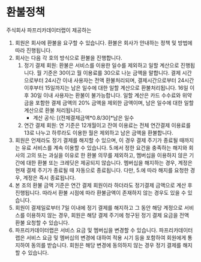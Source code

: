# 환불정책

주식회사 파프리카데이터랩이 제공하는 

1. 회원은 회사에 환불을 요구할 수 있습니다. 환불은 회사가 안내하는 정책 및 방법에 따라 진행됩니다.
2. 회사는 다음 각 호의 방식으로 환불을 진행합니다.
    1. 정기 결제 회원: 환불은 서비스를 이용한 일수를 제외하고 일할 계산으로 진행됩니다. 월 기준은 30이고 월 이용료를 30으로 나눈 금액을 말합니다. 결제 시간으로부터 24시간 이내 사용자는 전액 환불처리되며, 결제시간으로부터 24시간 이후부터 15일까지는 남은 일수에 대한 일할 계산으로 환불처리됩니다. 16일 이후 30일 이내 사용자는 환불이 불가능합니다. 일할 계산은 카드 수수료와 위약금을 포함한 결제 금액의 20% 금액을 제외한 금액이며, 남은 일수에 대한 일할 계산으로 환불 처리됩니다.
        - 계산 공식: [(전체결제금액*0.8/30]*남은 일수
    2. 연간 결제 회원: 연 기준은 12개월이고 잔여 이용료는 전체 연간결제 이용료를 13로 나누고 하루라도 이용한 월은 제외하고 남은 금액을 환불합니다.
3. 회원은 언제라도 정기 결제를 해지할 수 있으며, 이 경우 결제 주기가 종료될 때까지는 유료 서비스를 계속 이용할 수 있습니다. 5.에서 정한 요건을 충족하는 해지와 회사의 고의 또는 과실을 이유로 한 환불 의무를 제외하고, 멤버십을 이용하지 않은 기간에 대한 환불 또는 크레딧은 제공되지 않습니다. 멤버십을 해지하는 경우, 계정은 현재 결제 주기가 종료될 때 자동으로 종료됩니다. 다만, 5.에 따라 해지를 요청한 경우, 계정은 즉시 종료됩니다.
4. 본 조의 환불 금액 기준은 연간 결제 회원이라 하더라도 정기결제 금액으로 계산 후 진행됩니다. 따라서 환불 시점에 따라 환불금액이 존재하지 않는 경우도 있을 수 있습니다.
5. 회원이 결제일로부터 7일 이내에 정기 결제를 해지하고 그 동안 해당 계정으로 서비스를 이용하지 않는 경우, 회원은 해당 결제 주기에 청구된 정기 결제 요금을 전액 환불 요청할 수 있습니다.
6. 파프리카데이터랩은 서비스 요금 및 멤버십을 변경할 수 있습니다. 파프리카데이터랩은 서비스 요금 및 멤버십의 변경에 대하여 적용 시기 등을 포함하여 회원에게 통지하여 동의를 받습니다. 회원은 해당 변경에 동의하지 않는 경우 정기 결제를 해지할 수 있습니다.